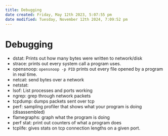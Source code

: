 ```yaml
---
title: Debugging
date created: Friday, May 12th 2023, 5:07:55 pm
date modified: Tuesday, November 12th 2024, 7:09:52 pm
---
```


# Debugging

- dstat: Prints out how many bytes were written to network/disk
- strace: prints out every system call a program uses.
- opensnoop: `opensnoop -p PID` prints out every file opened by a program in real time.
- netcat: send bytes over a network
- netstat:
- lsof: List processes and ports working
- ngrep: grep through network packets
- tcpdump: dumps packets sent over tcp
- perf: sampling profiler that shows what your program is doing (disassembled)
- flamegraphs: graph what the program is doing
- perf stat: print out counters of what a program does
- tcplife: gives stats on tcp connection lengths on a given port.